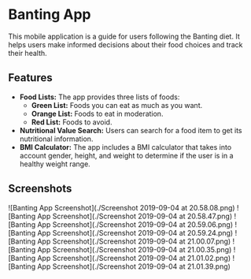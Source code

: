 # Banting App

This mobile application is a guide for users following the Banting diet. It helps users make informed decisions about their food choices and track their health.

## Features

*   **Food Lists:** The app provides three lists of foods:
    *   **Green List:** Foods you can eat as much as you want.
    *   **Orange List:** Foods to eat in moderation.
    *   **Red List:** Foods to avoid.
*   **Nutritional Value Search:** Users can search for a food item to get its nutritional information.
*   **BMI Calculator:** The app includes a BMI calculator that takes into account gender, height, and weight to determine if the user is in a healthy weight range.

## Screenshots

![Banting App Screenshot](./Screenshot 2019-09-04 at 20.58.08.png)
![Banting App Screenshot](./Screenshot 2019-09-04 at 20.58.47.png)
![Banting App Screenshot](./Screenshot 2019-09-04 at 20.59.06.png)
![Banting App Screenshot](./Screenshot 2019-09-04 at 20.59.24.png)
![Banting App Screenshot](./Screenshot 2019-09-04 at 21.00.07.png)
![Banting App Screenshot](./Screenshot 2019-09-04 at 21.00.35.png)
![Banting App Screenshot](./Screenshot 2019-09-04 at 21.01.02.png)
![Banting App Screenshot](./Screenshot 2019-09-04 at 21.01.39.png)
